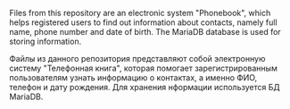 Files from this repository are an electronic system "Phonebook", which helps registered users to find out information about contacts, namely full name, phone number and date of birth.
The MariaDB database is used for storing information.

Файлы из данного репозитория представляют собой электронную систему "Телефонная книга", которая помогает зарегистрированным пользователям узнать информацию о контактах, а именно ФИО, телефон и дату рождения.
Для хранения нформации используется БД MariaDB.